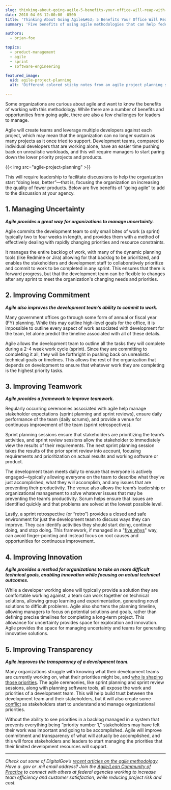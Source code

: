 ```yaml
---
slug: thinking-about-going-agile-5-benefits-your-office-will-reap-with-agile-methods
date: 2018-04-03 12:00:00 -0500
title: 'Thinking About Going Agile&#63; 5 Benefits Your Office Will Reap With Agile Methods'
summary: 'Five benefits of using agile methodologies that can help federal employees improve the quality of their work.'

authors:
  - brian-fox

topics:
  - product-management
  - agile
  - sprint
  - software-engineering

featured_image:
  uid: agile-project-planning
  alt: 'Different colored sticky notes from an agile project planning session.'

---
```


Some organizations are curious about agile and want to know the benefits of working with this methodology. While there are a number of benefits and opportunities from going agile, there are also a few challenges for leaders to manage.

Agile will create teams and leverage multiple developers against each project, which may mean that the organization can no longer sustain as many projects as it once tried to support. Development teams, compared to individual developers that are working alone, have an easier time pushing back on unrealistic workloads, and this will require managers to start paring down the lower priority projects and products.

{{< img src="agile-project-planning" >}}

This will require leadership to facilitate discussions to help the organization start “doing less, better”&mdash;that is, focusing the organization on increasing the quality of fewer products. Below are five benefits of “going agile” to add to the discussion at your agency.

## 1. Managing Uncertainty

**_Agile provides a great way for organizations to manage uncertainty._**

Agile commits the development team to only small bites of work (a sprint) typically two to four weeks in length, and provides them with a method of effectively dealing with rapidly changing priorities and resource constraints.

It manages the entire backlog of work, with many of the dynamic planning tools (like Redmine or Jira) allowing for that backlog to be prioritized, and enables the stakeholders and development staff to collaboratively prioritize and commit to work to be completed in any sprint. This ensures that there is forward progress, but that the development team can be flexible to changes after any sprint to meet the organization's changing needs and priorities.

## 2. Improving Commitment

**_Agile also improves the development team’s ability to commit to work._**

Many government offices go through some form of annual or fiscal year (FY) planning. While this may outline high-level goals for the office, it is impossible to outline every aspect of work associated with development for the team, let alone predict the timeline associated with all of these details.

Agile allows the development team to outline all the tasks they will complete during a 2-4 week work cycle (sprint). Since they are committing to completing it all, they will be forthright in pushing back on unrealistic technical goals or timelines. This allows the rest of the organization that depends on development to ensure that whatever work they are completing is the highest priority tasks.

## 3. Improving Teamwork

**_Agile provides a framework to improve teamwork._**

Regularly occurring ceremonies associated with agile help manage stakeholder expectations (sprint planning and sprint reviews), ensure daily performance of the team (daily scrums), and provide a venue for continuous improvement of the team (sprint retrospectives).

Sprint planning sessions ensure that stakeholders are prioritizing the team’s activities, and sprint review sessions allow the stakeholder to immediately view the results of their requirements. The next sprint planning session takes the results of the prior sprint review into account, focusing requirements and prioritization on actual results and working software or product.

The development team meets daily to ensure that everyone is actively engaged—typically allowing everyone on the team to describe what they’ve just accomplished, what they will accomplish, and any issues that are preventing their productivity. The venue also allows the team’s leadership or organizational management to solve whatever issues that may be preventing the team’s productivity. Scrum helps ensure that issues are identified quickly and that problems are solved at the lowest possible level.

Lastly, a sprint retrospective (or “retro”) provides a closed and safe environment for just the development team to discuss ways they can improve. They can identify activities they should start doing, continue doing, and stop doing. This framework, if managed in a "[five whys](https://en.wikipedia.org/wiki/5_Whys)" way, can avoid finger-pointing and instead focus on root causes and opportunities for continuous improvement.

## 4. Improving Innovation

**_Agile provides a method for organizations to take on more difficult technical goals, enabling innovation while focusing on actual technical outcomes._**

While a developer working alone will typically provide a solution they are comfortable working against, a team can work together on technical solutions, allowing group learning and experimentation, generating novel solutions to difficult problems. Agile also shortens the planning timeline, allowing managers to focus on potential solutions and goals, rather than defining precise timelines for completing a long-term project. This allowance for uncertainty provides space for exploration and innovation. Agile provides the space for managing uncertainty and teams for generating innovative solutions.

## 5. Improving Transparency

**_Agile improves the transparency of a development team._**

Many organizations struggle with knowing what their development teams are currently working on, what their priorities might be, and [who is shaping those priorities](https://www.digitalgov.gov/2017/04/17/improving-stakeholder-collaboration-can-improve-software-development-performance/). The agile ceremonies, like sprint planning and sprint review sessions, along with planning software tools, all expose the work and priorities of a development team. This will help build trust between the development team and their stakeholders, but it will also create some [conflict](https://www.digitalgov.gov/2017/09/18/design-conflict-do-you-know-your-conflict-style/) as stakeholders start to understand and manage organizational priorities.

Without the ability to see priorities in a backlog managed in a system that prevents everything being “priority number 1,” stakeholders may have felt their work was important and going to be accomplished. Agile will improve commitment and transparency of what will actually be accomplished, and this will force stakeholders and leaders to start managing the priorities that their limited development resources will support.

---
_Check out some of DigitalGov’s [recent articles on the agile methodology](https://www.digitalgov.gov/tag/agile/). Have a .gov or .mil email address? Join the [Agile/Lean Community of Practice](https://www.digitalgov.gov/communities/) to connect with others at federal agencies working to increase team efficiency and customer satisfaction, while reducing project risk and cost._
